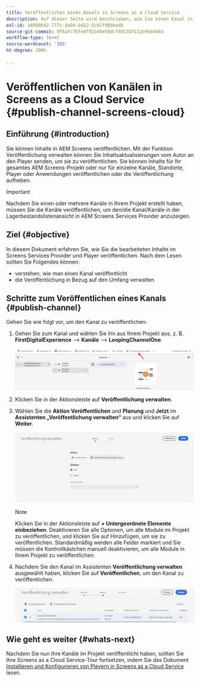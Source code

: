```yaml
---
title: Veröffentlichen eines Kanals in Screens as a Cloud Service
description: Auf dieser Seite wird beschrieben, wie Sie einen Kanal in Screens as a Cloud Service veröffentlichen.
exl-id: a69086d2-777c-4a94-bd22-5c02f98bbedb
source-git-commit: 9f6afc7bfe4f92a49e50dcf491347112e95e494d
workflow-type: tm+mt
source-wordcount: '305'
ht-degree: 100%

---
```


# Veröffentlichen von Kanälen in Screens as a Cloud Service {#publish-channel-screens-cloud}

## Einführung {#introduction}

Sie können Inhalte in AEM Screens veröffentlichen. Mit der Funktion Veröffentlichung verwalten können Sie Inhaltsaktualisierungen vom Autor an den Player senden, um sie zu veröffentlichen. Sie können Inhalte für Ihr gesamtes AEM Screens-Projekt oder nur für einzelne Kanäle, Standorte, Player oder Anwendungen veröffentlichen oder die Veröffentlichung aufheben.

>[!IMPORTANT]
>Nachdem Sie einen oder mehrere Kanäle in Ihrem Projekt erstellt haben, müssen Sie die Kanäle veröffentlichen, um den/die Kanal/Kanäle in der Lagerbestandslistenansicht in AEM Screens Services Provider anzuzeigen.

## Ziel {#objective}

In diesem Dokument erfahren Sie, wie Sie die bearbeiteten Inhalte im Screens Services Provider und Player veröffentlichen. Nach dem Lesen sollten Sie Folgendes können:

* verstehen, wie man einen Kanal veröffentlicht
* die Veröffentlichung in Bezug auf den Umfang verwalten

## Schritte zum Veröffentlichen eines Kanals {#publish-channel}

Gehen Sie wie folgt vor, um den Kanal zu veröffentlichen:

1. Gehen Sie zum Kanal und wählen Sie ihn aus Ihrem Projekt aus, z. B. **FirstDigitalExperience** --> **Kanäle** --> **LoopingChannelOne**.

   ![](/help/screens-cloud/assets/create-content/managepub-1.png)

1. Klicken Sie in der Aktionsleiste auf **Veröffentlichung verwalten**.

1. Wählen Sie die **Aktion** **Veröffentlichen** und **Planung** und **Jetzt** im **Assistenten „Veröffentlichung verwalten“** aus und klicken Sie auf **Weiter**.

   ![](/help/screens-cloud/assets/create-content/managepub-2.png)

   >[!NOTE]
   >Klicken Sie in der Aktionsleiste auf **+ Untergeordnete Elemente einbeziehen**. Deaktivieren Sie alle Optionen, um alle Module im Projekt zu veröffentlichen, und klicken Sie auf Hinzufügen, um sie zu veröffentlichen. Standardmäßig werden alle Felder markiert und Sie müssen die Kontrollkästchen manuell deaktivieren, um alle Module in Ihrem Projekt zu veröffentlichen.

1. Nachdem Sie den Kanal im Assistenten **Veröffentlichung verwalten** ausgewählt haben, klicken Sie auf **Veröffentlichen**, um den Kanal zu veröffentlichen.

   ![](/help/screens-cloud/assets/create-content/managepub-3.png)


## Wie geht es weiter {#whats-next}

Nachdem Sie nun Ihre Kanäle im Projekt veröffentlicht haben, sollten Sie Ihre Screens as a Cloud Service-Tour fortsetzen, indem Sie das Dokument [Installieren und Konfigurieren von Playern in Screens as a Cloud Service](/help/screens-cloud/managing-players-registration/installing-screens-cloud-player.md) lesen.
